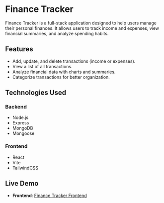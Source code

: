 # Finance Tracker

Finance Tracker is a full-stack application designed to help users manage their personal finances. It allows users to track income and expenses, view financial summaries, and analyze spending habits.

## Features

- Add, update, and delete transactions (income or expenses).
- View a list of all transactions.
- Analyze financial data with charts and summaries.
- Categorize transactions for better organization.

## Technologies Used

### Backend
- Node.js
- Express
- MongoDB
- Mongoose

### Frontend
- React
- Vite
- TailwindCSS

## Live Demo

- **Frontend**: [Finance Tracker Frontend](https://finance-tracker-three-rust.vercel.app)

